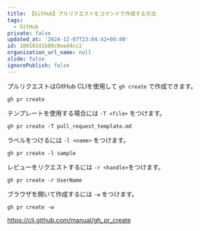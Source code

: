 ```yaml
---
title: 【GitHub】プルリクエストをコマンドで作成する方法
tags:
  - GitHub
private: false
updated_at: '2024-12-07T23:04:42+09:00'
id: 180102d1b88c0eed4cc2
organization_url_name: null
slide: false
ignorePublish: false
---
```

プルリクエストはGitHub CLIを使用して `gh create` で作成できます。

```terminal
gh pr create 
```

テンプレートを使用する場合には `-T <file>` をつけます。

```terminal
gh pr create -T pull_request_template.md
```

ラベルをつけるには `-l <name>` をつけます。

```terminal
gh pr create -l sample
```

レビューをリクエストするには `-r <handle>`をつけます。

```terminal
gh pr create -r UserName
```

ブラウザを開いて作成するには `-w` をつけます。

```terminal
gh pr create -w
```

https://cli.github.com/manual/gh_pr_create
